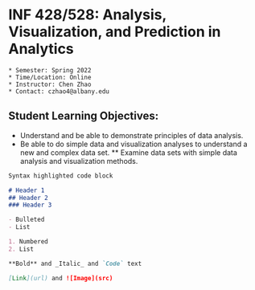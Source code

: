 # INF 428/528: Analysis, Visualization, and Prediction in Analytics

```
* Semester: Spring 2022 
* Time/Location: Online
* Instructor: Chen Zhao
* Contact: czhao4@albany.edu
```

## Student Learning Objectives:

* Understand and be able to demonstrate principles of data analysis.
* Be able to do simple data and visualization analyses to understand a new and complex data set.
  ** Examine data sets with simple data analysis and visualization methods.   

```markdown
Syntax highlighted code block

# Header 1
## Header 2
### Header 3

- Bulleted
- List

1. Numbered
2. List

**Bold** and _Italic_ and `Code` text

[Link](url) and ![Image](src)
```
